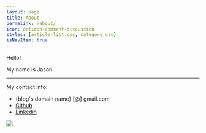 ```yaml
---
layout: page
title: About
permalink: /about/
icon: octicon-comment-discussion
styles: [article-list.css, category.css]
isNavItem: true
---
```


Hello!

My name is Jason. 

--- 

My contact info:

* {blog's domain name} [@] gmail.com
* [Github](https://github.com/jxieeducation)
* [Linkedin](https://www.linkedin.com/in/jason-xie)

<a href="https://clustrmaps.com/site/17hll" title="Visit tracker"><img src="//www.clustrmaps.com/map_v2.png?d=mpu1MbD4tE-Am4lOCrOaHHjeGrxjjdWkBx3FfwkheKw&cl=ffffff"></a>
